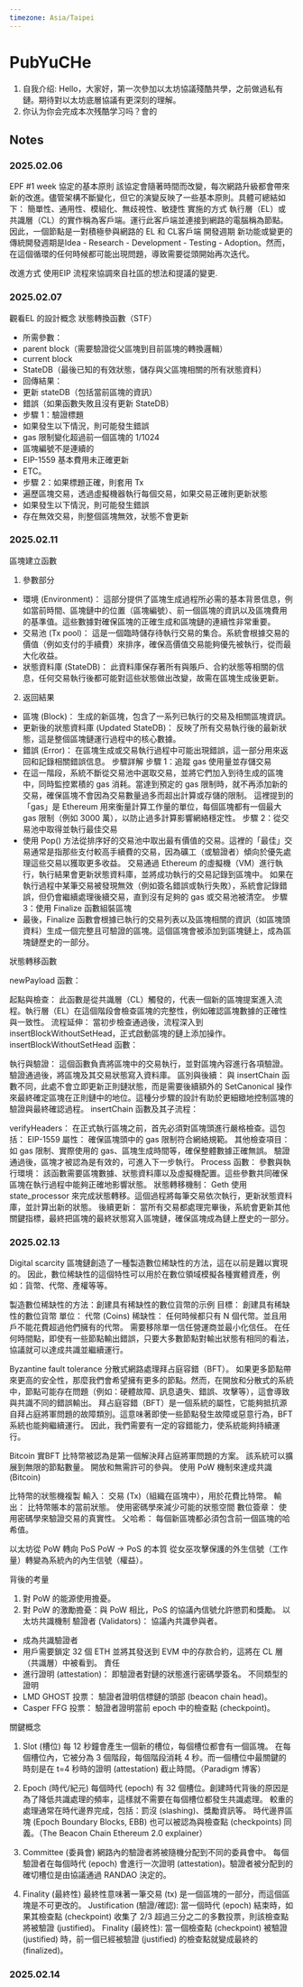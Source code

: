 ```yaml
---
timezone: Asia/Taipei
---
```


# PubYuCHe

1. 自我介绍: Hello，大家好，第一次參加以太坊協議殘酷共學，之前做過私有鏈。期待對以太坊底層協議有更深刻的理解。
2. 你认为你会完成本次残酷学习吗？會的

## Notes

<!-- Content_START -->

### 2025.02.06
EPF #1 week
協定的基本原則
    該協定會隨著時間而改變，每次網路升級都會帶來新的改進。儘管架構不斷變化，但它的演變反映了一些基本原則。具體可總結如下：
    簡單性、通用性、模組化、無歧視性、敏捷性
實施的方式
    執行層（EL）或共識層（CL）的實作稱為客戶端。運行此客戶端並連接到網路的電腦稱為節點。因此，一個節點是一對積極參與網路的 EL 和 CL客戶端
開發週期
    新功能或變更的傳統開發週期是Idea - Research - Development - Testing - Adoption。然而，在這個循環的任何時候都可能出現問題，導致需要從頭開始再次迭代。

改進方式
    使用EIP 流程來協調來自社區的想法和提議的變更.

### 2025.02.07
觀看EL 的設計概念
狀態轉換函數（STF）
- 所需參數：
 - parent block（需要驗證從父區塊到目前區塊的轉換邏輯）
 - current block
 - StateDB（最後已知的有效狀態，儲存與父區塊相關的所有狀態資料）
- 回傳結果：
 - 更新 stateDB（包括當前區塊的資訊）
 - 錯誤（如果函數失敗且沒有更新 StateDB）
- 步驟 1：驗證標題
 - 如果發生以下情況，則可能發生錯誤
 - gas 限制變化超過前一個區塊的 1/1024
 - 區塊編號不是連續的
 - EIP-1559 基本費用未正確更新
 - ETC。
- 步驟 2：如果標題正確，則套用 Tx
 - 遍歷區塊交易，透過虛擬機器執行每個交易，如果交易正確則更新狀態
 - 如果發生以下情況，則可能發生錯誤
 - 存在無效交易，則整個區塊無效，狀態不會更新

### 2025.02.11

區塊建立函數

1. 參數部分
- 環境 (Environment)： 這部分提供了區塊生成過程所必需的基本背景信息，例如當前時間、區塊鏈中的位置（區塊編號）、前一個區塊的資訊以及區塊費用的基準值。這些數據對確保區塊的正確生成和區塊鏈的連續性非常重要。
- 交易池 (Tx pool)： 這是一個臨時儲存待執行交易的集合。系統會根據交易的價值（例如支付的手續費）來排序，確保高價值交易能夠優先被執行，從而最大化收益。
- 狀態資料庫 (StateDB)： 此資料庫保存著所有與賬戶、合約狀態等相關的信息，任何交易執行後都可能對這些狀態做出改變，故需在區塊生成後更新。
2. 返回結果
- 區塊 (Block)： 生成的新區塊，包含了一系列已執行的交易及相關區塊資訊。
- 更新後的狀態資料庫 (Updated StateDB)： 反映了所有交易執行後的最新狀態，這是整個區塊鏈運行過程中的核心數據。
- 錯誤 (Error)： 在區塊生成或交易執行過程中可能出現錯誤，這一部分用來返回和記錄相關錯誤信息。
步驟詳解
步驟 1：追蹤 gas 使用量並存儲交易
- 在這一階段，系統不斷從交易池中選取交易，並將它們加入到待生成的區塊中，同時監控累積的 gas 消耗。當達到預定的 gas 限制時，就不再添加新的交易，確保區塊不會因為交易數量過多而超出計算或存儲的限制。
這裡提到的「gas」是 Ethereum 用來衡量計算工作量的單位，每個區塊都有一個最大 gas 限制（例如 3000 萬），以防止過多計算影響網絡穩定性。
步驟 2：從交易池中取得並執行最佳交易
- 使用 Pop() 方法從排序好的交易池中取出最有價值的交易。這裡的「最佳」交易通常是指那些支付較高手續費的交易，因為礦工（或驗證者）傾向於優先處理這些交易以獲取更多收益。
交易通過 Ethereum 的虛擬機（VM）進行執行，執行結果會更新狀態資料庫，並將成功執行的交易記錄到區塊中。
如果在執行過程中某筆交易被發現無效（例如簽名錯誤或執行失敗），系統會記錄錯誤，但仍會繼續處理後續交易，直到沒有足夠的 gas 或交易池被清空。
步驟 3：使用 Finalize 函數組裝區塊
- 最後，Finalize 函數會根據已執行的交易列表以及區塊相關的資訊（如區塊頭資料）生成一個完整且可驗證的區塊。這個區塊會被添加到區塊鏈上，成為區塊鏈歷史的一部分。


狀態轉移函數

newPayload 函數：

起點與檢查： 此函數是從共識層（CL）觸發的，代表一個新的區塊提案進入流程。執行層（EL）在這個階段會檢查區塊的完整性，例如確認區塊數據的正確性與一致性。
流程延伸： 當初步檢查通過後，流程深入到 insertBlockWithoutSetHead，正式啟動區塊的鏈上添加操作。
insertBlockWithoutSetHead 函數：

執行與驗證： 這個函數負責將區塊中的交易執行，並對區塊內容進行各項驗證。驗證通過後，將區塊及其交易狀態寫入資料庫。
區別與後續： 與 insertChain 函數不同，此處不會立即更新正則鏈狀態，而是需要後續額外的 SetCanonical 操作來最終確定區塊在正則鏈中的地位。這種分步驟的設計有助於更細緻地控制區塊的驗證與最終確認過程。
insertChain 函數及其子流程：

verifyHeaders： 在正式執行區塊之前，首先必須對區塊頭進行嚴格檢查。這包括：
EIP-1559 屬性： 確保區塊頭中的 gas 限制符合網絡規範。
其他檢查項目： 如 gas 限制、實際使用的 gas、區塊生成時間等，確保整體數據正確無誤。
驗證通過後，區塊才被認為是有效的，可進入下一步執行。
Process 函數：
參數與執行環境： 該函數需要區塊數據、狀態資料庫以及虛擬機配置。這些參數共同確保區塊在執行過程中能夠正確地影響狀態。
狀態轉移機制： Geth 使用 state_processor 來完成狀態轉移。這個過程將每筆交易依次執行，更新狀態資料庫，並計算出新的狀態。
後續更新： 當所有交易都處理完畢後，系統會更新其他關鍵指標，最終把區塊的最終狀態寫入區塊鏈，確保區塊成為鏈上歷史的一部分。

### 2025.02.13

Digital scarcity 
區塊鏈創造了一種製造數位稀缺性的方法，這在以前是難以實現的。
因此，數位稀缺性的這個特性可以用於在數位領域模擬各種實體資產，例如：貨幣、代幣、產權等等。

製造數位稀缺性的方法：創建具有稀缺性的數位貨幣的示例
目標： 創建具有稀缺性的數位貨幣
單位： 代幣 (Coins)
稀缺性： 任何時候都只有 N 個代幣。並且用戶不能花費超過他們擁有的代幣。
需要移除單一信任營運商並最小化信任。
在任何時間點，即使有一些節點輸出錯誤，只要大多數節點對輸出狀態有相同的看法，協議就可以達成共識並繼續運行。

Byzantine fault tolerance
分散式網路處理拜占庭容錯（BFT）。
如果更多節點帶來更高的安全性，那麼我們會希望擁有更多的節點。然而，在開放和分散式的系統中，節點可能存在問題（例如：硬體故障、訊息遺失、錯誤、攻擊等），這會導致與共識不同的錯誤輸出。
拜占庭容錯（BFT）是一個系統的屬性，它能夠抵抗源自拜占庭將軍問題的故障類別。這意味著即使一些節點發生故障或惡意行為，BFT 系統也能夠繼續運行。
因此，我們需要有一定的容錯能力，使系統能夠持續運行。

Bitcoin 實BFT
比特幣被認為是第一個解決拜占庭將軍問題的方案。
該系統可以擴展到無限的節點數量。
開放和無需許可的參與。
使用 PoW 機制來達成共識(Bitcoin)

比特幣的狀態機複製
輸入： 交易 (Tx)（組織在區塊中），用於花費比特幣。
輸出： 比特幣賬本的當前狀態。
使用密碼學來減少可能的狀態空間
數位簽章： 使用密碼學來驗證交易的真實性。
父哈希： 每個新區塊都必須包含前一個區塊的哈希值。

以太坊從 PoW 轉向 PoS
PoW -> PoS 的本質
從女巫攻擊保護的外生信號（工作量）轉變為系統內的內生信號（權益）。

背後的考量
1. 對 PoW 的能源使用擔憂。
2. 對 PoW 的激勵擔憂：與 PoW 相比，PoS 的協議內信號允許懲罰和獎勵。
以太坊共識機制
驗證者 (Validators)： 協議內共識參與者。
- 成為共識驗證者
- 用戶需要鎖定 32 個 ETH 並將其發送到 EVM 中的存款合約，這將在 CL 層（共識層）中被看到。
責任
- 進行證明 (attestation)： 即驗證者對鏈的狀態進行密碼學簽名。
不同類型的證明
 - LMD GHOST 投票： 驗證者證明信標鏈的頭部 (beacon chain head)。
 - Casper FFG 投票： 驗證者證明當前 epoch 中的檢查點 (checkpoint)。

關鍵概念
1. Slot (槽位)
 每 12 秒鐘會產生一個新的槽位，每個槽位都會有一個區塊。
在每個槽位內，它被分為 3 個階段，每個階段消耗 4 秒。而一個槽位中最關鍵的時刻是在 t=4 秒時的證明 (attestation) 截止時間。（Paradigm 博客）

3. Epoch (時代/紀元)
 每個時代 (epoch) 有 32 個槽位。創建時代背後的原因是為了降低共識處理的頻率，這樣就不需要在每個槽位都發生共識處理。
較重的處理通常在時代邊界完成，包括：罰沒 (slashing)、獎勵資訊等。
時代邊界區塊 (Epoch Boundary Blocks, EBB) 也可以被認為與檢查點 (checkpoints) 同義。（The Beacon Chain Ethereum 2.0 explainer）

4. Committee (委員會)
網路內的驗證者將被隨機分配到不同的委員會中。
每個驗證者在每個時代 (epoch) 會進行一次證明 (attestation)。驗證者被分配到的確切槽位是由協議通過 RANDAO 決定的。

5. Finality (最終性) 
最終性意味著一筆交易 (tx) 是一個區塊的一部分，而這個區塊是不可更改的。
Justification (驗證/確認): 當一個時代 (epoch) 結束時，如果其檢查點 (checkpoint) 收集了 2/3 超過三分之二的多數投票，則該檢查點將被驗證 (justified)。
Finality (最終性): 當一個檢查點 (checkpoint) 被驗證 (justified) 時，前一個已經被驗證 (justified) 的檢查點就變成最終的 (finalized)。


### 2025.02.14

<!-- Content_END -->
